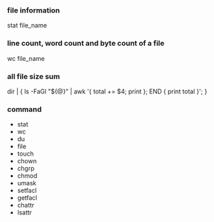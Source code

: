 
### file information
stat file_name

### line count, word count and byte count of a file
wc file_name

### all file size sum
dir | { ls -FaGl "${@}" | awk '{ total += $4; print }; END { print total }'; }



### 







### command 
 * stat
 * wc
 * du
 * file  
 * touch
 * chown
 * chgrp
 * chmod
 * umask
 * setfacl
 * getfacl 
 * chattr
 * lsattr
